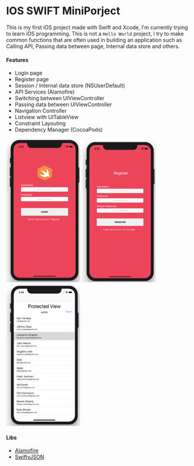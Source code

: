 # IOS SWIFT MiniPorject
This is my first iOS project made with Swift and Xcode, I'm currently trying to learn iOS programming. This is not a `Hello World` project, I try to make common functions that are often used in building an application such as Calling API, Passing data between page, Internal data store and others.

#### Features
* Login page
* Register page
* Session / Internal data store (NSUserDefault)
* API Services (Alamofire)
* Switching between UIViewController
* Passing data between UIViewController
* Navigation Controller
* Listview with UITableView
* Constraint Layouting
* Dependency Manager (CocoaPods) 

<img src="page1.png" width="200" alt="ios mini project"></img>
<img src="page2.png" width="200" alt="ios mini project"></img>
<img src="page3.png" width="200" alt="ios mini project"></img>


#### Libs
* [Alamofire](https://github.com/Alamofire/Alamofire)
* [SwiftyJSON](https://github.com/SwiftyJSON/SwiftyJSON)

